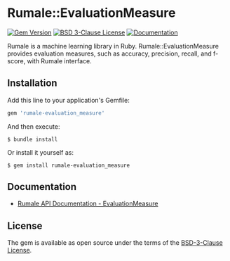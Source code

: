 # Rumale::EvaluationMeasure

[![Gem Version](https://badge.fury.io/rb/rumale-evaluation_measure.svg)](https://badge.fury.io/rb/rumale-evaluation_measure)
[![BSD 3-Clause License](https://img.shields.io/badge/License-BSD%203--Clause-orange.svg)](https://github.com/yoshoku/rumale/blob/main/rumale-evaluation_measure/LICENSE.txt)
[![Documentation](https://img.shields.io/badge/api-reference-blue.svg)](https://yoshoku.github.io/rumale/doc/Rumale/EvaluationMeasure.html)

Rumale is a machine learning library in Ruby.
Rumale::EvaluationMeasure provides evaluation measures,
such as accuracy, precision, recall, and f-score,
with Rumale interface.

## Installation

Add this line to your application's Gemfile:

```ruby
gem 'rumale-evaluation_measure'
```

And then execute:

    $ bundle install

Or install it yourself as:

    $ gem install rumale-evaluation_measure

## Documentation

- [Rumale API Documentation - EvaluationMeasure](https://yoshoku.github.io/rumale/doc/Rumale/EvaluationMeasure.html)

## License

The gem is available as open source under the terms of the [BSD-3-Clause License](https://opensource.org/licenses/BSD-3-Clause).
